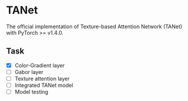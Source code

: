 # TANet
The official implementation of Texture-based Attention Network (TANet) with PyTorch >= v1.4.0.

## Task

- [x] Color-Gradient layer
- [ ] Gabor layer
- [ ] Texture attention layer
- [ ] Integrated TANet model
- [ ] Model testing
